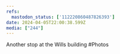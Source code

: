```yaml
---
refs:
  mastodon_status: ['112220860487826393']
date: 2024-04-05T22:00:38.599Z
media: ["244"]
---
```


Another stop at the Wills building #Photos

